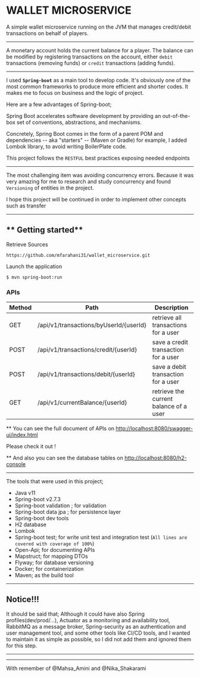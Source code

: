 # WALLET MICROSERVICE

A simple wallet microservice running on the JVM that manages credit/debit transactions on behalf of players.

---
A monetary account holds the current balance for a player. The balance can be modified by registering transactions on
the account, either `debit`
transactions (removing funds) or `credit` transactions (adding funds).

---
I used **`Spring-boot`** as a main tool to develop code. It's obviously one of the most common frameworks to produce
more efficient and shorter codes. It makes me to focus on business and the logic of project.

Here are a few advantages of Spring-boot;

Spring Boot accelerates software development by providing an out-of-the-box set of conventions, abstractions, and
mechanisms.

Concretely, Spring Boot comes in the form of a parent POM and dependencies -- aka "starters" -- (Maven or Gradle) for
example, I added Lombok library, to avoid writing BoilerPlate code.

This project follows the `RESTFUL` best practices exposing needed endpoints

---

The most challenging item was avoiding concurrency errors. Because it was very amazing for me to research and study
concurrency and found `Versioning` of entities in the project.

I hope this project will be continued in order to implement other concepts such as transfer

---

** Getting started**
---
Retrieve Sources

    https://github.com/mfarahani31/wallet_microservice.git

Launch the application

    $ mvn spring-boot:run

### APIs

Method | Path           | Description                    |
-------|----------------|--------------------------------|
GET    | /api/v1/transactions/byUserId/{userId}      | retrieve all transactions for a user|
POST    | /api/v1/transactions/credit/{userId} | save a credit transaction for a user|
POST   | /api/v1/transactions/debit/{userId}   | save a debit transaction for a user |
GET    | /api/v1/currentBalance/{userId}      | retrieve the current balance of a user|

** You can see the full document of APIs
on [http://localhost:8080/swagger-ui/index.html](http://localhost:8080/swagger-ui/index.html)

Please check it out !

** And also you can see the database tables on [http://localhost:8080/h2-console](http://localhost:8080/h2-console)

---

The tools that were used in this project;

- Java v11
- Spring-boot v2.7.3
- Spring-boot validation ; for validation
- Spring-boot data jpa ; for persistence layer
- Spring-boot dev tools
- H2 database
- Lombok
- Spring-boot test; for write unit test and integration test (`All lines are covered with coverage of 100%`)
- Open-Api; for documenting APIs
- Mapstruct; for mapping DTOs
- Flyway; for database versioning
- Docker; for containerization
- Maven; as the build tool
---
Notice!!!
--
It should be said that; Although it could have also Spring profiles(dev/prod/...), Actuator as a monitoring and
availability tool, RabbitMQ as a message broker, Spring-security as an authentication and user management tool, and some
other tools like CI/CD tools, and I wanted to maintain it as simple as possible, so I did not add them and ignored them for this step.

---
---
With remember of @Mahsa_Amini and @Nika_Shakarami
